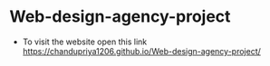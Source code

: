 # Web-design-agency-project
- To visit the website open this link https://chandupriya1206.github.io/Web-design-agency-project/
